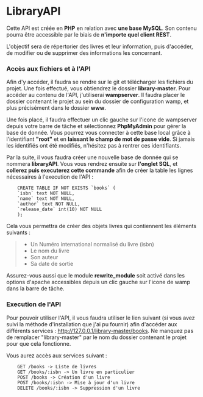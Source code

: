 # LibraryAPI

Cette API est créée en **PHP** en relation avec **une base MySQL**. Son contenu pourra être accessible par le biais de **n'importe quel client REST**.

L'objectif sera de répertorier des livres et leur information, puis d'accéder, de modifier ou de supprimer des informations les concernant.

### Accès aux fichiers et à l'API 
Afin d'y accéder, il faudra se rendre sur le git et télécharger les fichiers du projet. Une fois effectué, vous obtiendrez le dossier **library-master**. Pour accéder au contenu de l'API, j'utiliserai **wampserver**.
Il faudra placer le dossier contenant le projet au sein du dossier de configuration wamp, et plus précisément dans le dossier **www**.

Une fois placé, il faudra effectuer un clic gauche sur l'icone de wampserver depuis votre barre de tâche et sélectionnez **PhpMyAdmin** pour gérer la base de donnée.
Vous pourrez vous connecter à cette base local grâce à l'identifiant **"root"** et en **laissant le champ de mot de passe vide**. Si jamais les identifiés ont été modifiés, n'hésitez pas à rentrer ces identifiants.

Par la suite, il vous faudra créer une nouvelle base de donnée qui se nommera **libraryAPI**. Vous vous rendrez ensuite sur **l'onglet SQL**, et **collerez puis executerez cette commande** afin de créer la table les lignes nécessaires à l'execution de l'API :
        
        CREATE TABLE IF NOT EXISTS `books` (
        `isbn` text NOT NULL,
        `name` text NOT NULL,
        `author` text NOT NULL,
        `release_date` int(10) NOT NULL
        );

Cela vous permettra de créer des objets livres qui contiennent les éléments suivants : 

> - Un Numéro international normalisé du livre (isbn)  
> - Le nom du livre  
> - Son auteur  
> - Sa date de sortie

Assurez-vous aussi que le module **rewrite_module** soit activé dans les options d'apache accessibles depuis un clic gauche sur l'icone de wamp dans la barre de tâche.

### Execution de l'API

Pour pouvoir utiliser l'API, il vous faudra utiliser le lien suivant (si vous avez suivi la méthode d'installation que j'ai pu fournir) afin d'accéder aux différents services : http://127.0.0.1/library-master/books. Ne manquez pas de remplacer "library-master" par le nom du dossier contenant le projet pour que cela fonctionne.

Vous aurez accès aux services suivant : 

        GET /books -> Liste de livres  
        GET /books/:isbn -> Un livre en particulier  
        POST /books -> Création d'un livre  
        POST /books/:isbn -> Mise à jour d'un livre  
        DELETE /books/:isbn -> Suppression d'un livre

